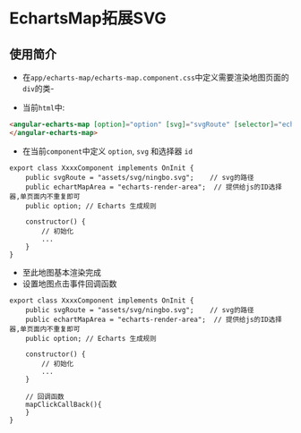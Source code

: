 # EchartsMap拓展SVG

## 使用简介

* 在`app/echarts-map/echarts-map.component.css`中定义需要渲染地图页面的`div`的类-

* 当前`html`中:

```html
<angular-echarts-map [option]="option" [svg]="svgRoute" [selector]="echartMapArea" (clickCallBack)="mapClickCallBack($event)">
</angular-echarts-map>
```

* 在当前`component`中定义 `option`, `svg` 和选择器 `id`

```
export class XxxxComponent implements OnInit {
    public svgRoute = "assets/svg/ningbo.svg";    // svg的路径
    public echartMapArea = "echarts-render-area";  // 提供给js的ID选择器,单页面内不重复即可
    public option; // Echarts 生成规则

    constructor() {
        // 初始化
        ...
    }
}
```

* 至此地图基本渲染完成
* 设置地图点击事件回调函数

```
export class XxxxComponent implements OnInit {
    public svgRoute = "assets/svg/ningbo.svg";    // svg的路径
    public echartMapArea = "echarts-render-area";  // 提供给js的ID选择器,单页面内不重复即可
    public option; // Echarts 生成规则

    constructor() {
        // 初始化
        ...
    }
    
    // 回调函数
    mapClickCallBack(){
    }
}
```



